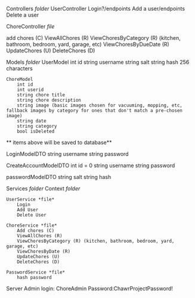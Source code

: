 Controllers _folder_
UserController
Login?/endpoints
Add a user/endpoints
Delete a user

ChoreController _file_

add chores (C)
ViewAllChores (R)
ViewChoresByCategory (R) (kitchen, bathroom, bedroom, yard, garage, etc)
ViewChoresByDueDate (R)
UpdateChores (U)
DeleteChores (D)

Models _folder_
UserModel
int id
string username
string salt
string hash 256 characters

    ChoreModel
    	int id
    	int userid
    	string chore title
    	string chore description
    	string image (basic images chosen for vacuuming, mopping, etc, fallback images by category for ones that don't match a pre-chosen image)
    	string date
    	string category
    	bool isDeleted

** items above will be saved to database**

LoginModelDTO
string username
string password

CreateAccountModelDTO
int id = 0
string username
string password

passwordModelDTO
string salt
string hash

Services _folder_
Context _folder_

    UserService *file*
    	Login
    	Add User
    	Delete User

    ChoreService *file*
    	Add chores (C)
    	ViewAllChores (R)
    	ViewChoresByCategory (R) (kitchen, bathroom, bedroom, yard, garage, etc)
    	ViewChoresByDate (R)
    	UpdateChores (U)
    	DeleteChores (D)

    PasswordService *file*
    	hash password

Server Admin login: ChoreAdmin Password:ChawrProjectPassword!


